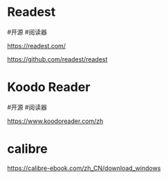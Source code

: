# Readest

#开源 #阅读器

https://readest.com/

https://github.com/readest/readest



# Koodo Reader

#开源 #阅读器

https://www.koodoreader.com/zh



# calibre

https://calibre-ebook.com/zh_CN/download_windows





